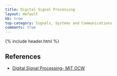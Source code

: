 ```yaml
---
title: Digital Signal Processing
layout: default
kb: true
top-category: Signals, Systems and Communications
comments: true
---
```


{% include header.html %}

## References

* [Digital Signal Processing- MIT OCW](https://ocw.mit.edu/resources/res-6-008-digital-signal-processing-spring-2011/)
